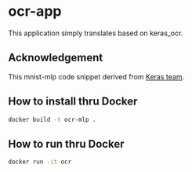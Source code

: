 # ocr-app
This application simply translates based on keras_ocr.

## Acknowledgement
This mnist-mlp code snippet derived from [Keras team](https://github.com/keras-team/keras/blob/keras-2/examples/mnist_mlp.py).

## How to install thru Docker
```sh
docker build -t ocr-mlp .
```

## How to run thru Docker
```sh
docker run -it ocr
```
